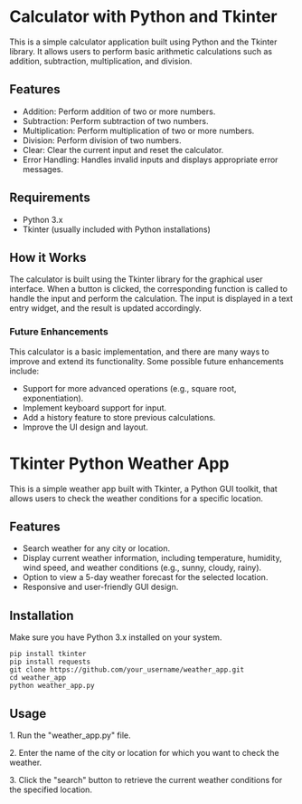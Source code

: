 
<!DOCTYPE html>
<html>
<head></head>
<body>
    <h1>Calculator with Python and Tkinter</h1>
    <p>This is a simple calculator application built using Python and the Tkinter library. It allows users to perform
        basic arithmetic calculations such as addition, subtraction, multiplication, and division.</p>
    <h2>Features</h2>
<ul>
    <li>Addition: Perform addition of two or more numbers.</li>
    <li>Subtraction: Perform subtraction of two numbers.</li>
    <li>Multiplication: Perform multiplication of two or more numbers.</li>
    <li>Division: Perform division of two numbers.</li>
    <li>Clear: Clear the current input and reset the calculator.</li>
    <li>Error Handling: Handles invalid inputs and displays appropriate error messages.</li>
</ul>

<h2>Requirements</h2>
<ul>
    <li>Python 3.x</li>
    <li>Tkinter (usually included with Python installations)</li>
</ul>

<h2>How it Works</h2>
<p>The calculator is built using the Tkinter library for the graphical user interface. When a button is clicked,
    the corresponding function is called to handle the input and perform the calculation. The input is displayed in
    a text entry widget, and the result is updated accordingly.</p>

<h3>Future Enhancements</h3>
<p>This calculator is a basic implementation, and there are many ways to improve and extend its functionality. Some
    possible future enhancements include:</p>
<ul>
    <li>Support for more advanced operations (e.g., square root, exponentiation).</li>
    <li>Implement keyboard support for input.</li>
    <li>Add a history feature to store previous calculations.</li>
    <li>Improve the UI design and layout.</li>
</ul>


  <h1>Tkinter Python Weather App</h1>
  <p>This is a simple weather app built with Tkinter, a Python GUI toolkit, that allows users to check the weather conditions for a specific location.</p>

  <h2>Features</h2>
  <ul>
    <li>Search weather for any city or location.</li>
    <li>Display current weather information, including temperature, humidity, wind speed, and weather conditions (e.g., sunny, cloudy, rainy).</li>
    <li>Option to view a 5-day weather forecast for the selected location.</li>
    <li>Responsive and user-friendly GUI design.</li>
  </ul>

  <h2>Installation</h2>
  <p>Make sure you have Python 3.x installed on your system.</p>
  <pre><code>pip install tkinter
pip install requests
git clone https://github.com/your_username/weather_app.git
cd weather_app
python weather_app.py</code></pre>

  <h2>Usage</h2>
  <p>1. Run the "weather_app.py" file.</p>
  <p>2. Enter the name of the city or location for which you want to check the weather.</p>
  <p>3. Click the "search" button to retrieve the current weather conditions for the specified location.</p>


</body>
</html>





